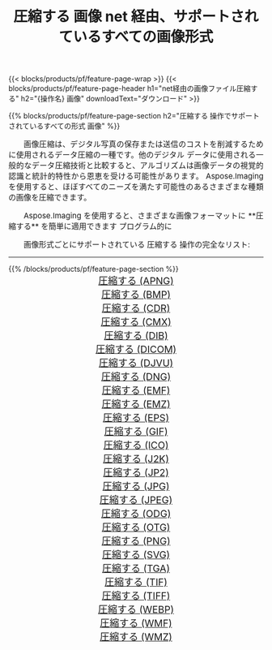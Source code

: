 ﻿---
title: 圧縮する 画像 net 経由、サポートされているすべての画像形式 
weight: 3920
url: /ja/net/compress 
lang: ja
langdirlevel: 2
locales: zh-hans,ja,it,ru,de,es,fr,nl,id,lt,pl,pt,vi,tr,ko,zh-hant,ar,hi,th,sv,cs,uk,he
description: Aspose.Imaging を使用すると、net 経由で簡単に 圧縮する イメージを作成できます
---

{{< blocks/products/pf/feature-page-wrap >}}
{{< blocks/products/pf/feature-page-header h1="net経由の画像ファイル圧縮する" h2="{操作名} 画像" downloadText="ダウンロード" >}}


{{% blocks/products/pf/feature-page-section  h2="圧縮する 操作でサポートされているすべての形式 画像" %}}
<p align="justify" style="text-indent:2em;font-size:15px;">
画像圧縮は、デジタル写真の保存または送信のコストを削減するために使用されるデータ圧縮の一種です。他のデジタル データに使用される一般的なデータ圧縮技術と比較すると、アルゴリズムは画像データの視覚的認識と統計的特性から恩恵を受ける可能性があります。
Aspose.Imaging を使用すると、ほぼすべてのニーズを満たす可能性のあるさまざまな種類の画像を圧縮できます。
</p>
<p align="justify" style="text-indent:2em;font-size:15px;">
Aspose.Imaging を使用すると、さまざまな画像フォーマットに **圧縮する** を簡単に適用できます プログラム的に
</p>
<p align="justify" style="text-indent:2em;font-size:15px;">
画像形式ごとにサポートされている 圧縮する 操作の完全なリスト:
</p>
<hr/>
{{% /blocks/products/pf/feature-page-section %}}
<div class="container-fluid productfamilypage bg-gray">
    <div class="convertypes bg-gray agp-content section">
        <div class="container">
		<div class="row other-converters" style="gap: 10px;font-size: 19px;text-align:center;">
		    <div class='col-md-2 other-converter remove-lp remove-rp'><a href="/imaging/ja/net/compress/apng" style="padding:15px;">圧縮する (APNG)</a></div><div class='col-md-2 other-converter remove-lp remove-rp'><a href="/imaging/ja/net/compress/bmp" style="padding:15px;">圧縮する (BMP)</a></div><div class='col-md-2 other-converter remove-lp remove-rp'><a href="/imaging/ja/net/compress/cdr" style="padding:15px;">圧縮する (CDR)</a></div><div class='col-md-2 other-converter remove-lp remove-rp'><a href="/imaging/ja/net/compress/cmx" style="padding:15px;">圧縮する (CMX)</a></div><div class='col-md-2 other-converter remove-lp remove-rp'><a href="/imaging/ja/net/compress/dib" style="padding:15px;">圧縮する (DIB)</a></div><div class='col-md-2 other-converter remove-lp remove-rp'><a href="/imaging/ja/net/compress/dicom" style="padding:15px;">圧縮する (DICOM)</a></div><div class='col-md-2 other-converter remove-lp remove-rp'><a href="/imaging/ja/net/compress/djvu" style="padding:15px;">圧縮する (DJVU)</a></div><div class='col-md-2 other-converter remove-lp remove-rp'><a href="/imaging/ja/net/compress/dng" style="padding:15px;">圧縮する (DNG)</a></div><div class='col-md-2 other-converter remove-lp remove-rp'><a href="/imaging/ja/net/compress/emf" style="padding:15px;">圧縮する (EMF)</a></div><div class='col-md-2 other-converter remove-lp remove-rp'><a href="/imaging/ja/net/compress/emz" style="padding:15px;">圧縮する (EMZ)</a></div><div class='col-md-2 other-converter remove-lp remove-rp'><a href="/imaging/ja/net/compress/eps" style="padding:15px;">圧縮する (EPS)</a></div><div class='col-md-2 other-converter remove-lp remove-rp'><a href="/imaging/ja/net/compress/gif" style="padding:15px;">圧縮する (GIF)</a></div><div class='col-md-2 other-converter remove-lp remove-rp'><a href="/imaging/ja/net/compress/ico" style="padding:15px;">圧縮する (ICO)</a></div><div class='col-md-2 other-converter remove-lp remove-rp'><a href="/imaging/ja/net/compress/j2k" style="padding:15px;">圧縮する (J2K)</a></div><div class='col-md-2 other-converter remove-lp remove-rp'><a href="/imaging/ja/net/compress/jp2" style="padding:15px;">圧縮する (JP2)</a></div><div class='col-md-2 other-converter remove-lp remove-rp'><a href="/imaging/ja/net/compress/jpg" style="padding:15px;">圧縮する (JPG)</a></div><div class='col-md-2 other-converter remove-lp remove-rp'><a href="/imaging/ja/net/compress/jpeg" style="padding:15px;">圧縮する (JPEG)</a></div><div class='col-md-2 other-converter remove-lp remove-rp'><a href="/imaging/ja/net/compress/odg" style="padding:15px;">圧縮する (ODG)</a></div><div class='col-md-2 other-converter remove-lp remove-rp'><a href="/imaging/ja/net/compress/otg" style="padding:15px;">圧縮する (OTG)</a></div><div class='col-md-2 other-converter remove-lp remove-rp'><a href="/imaging/ja/net/compress/png" style="padding:15px;">圧縮する (PNG)</a></div><div class='col-md-2 other-converter remove-lp remove-rp'><a href="/imaging/ja/net/compress/svg" style="padding:15px;">圧縮する (SVG)</a></div><div class='col-md-2 other-converter remove-lp remove-rp'><a href="/imaging/ja/net/compress/tga" style="padding:15px;">圧縮する (TGA)</a></div><div class='col-md-2 other-converter remove-lp remove-rp'><a href="/imaging/ja/net/compress/tif" style="padding:15px;">圧縮する (TIF)</a></div><div class='col-md-2 other-converter remove-lp remove-rp'><a href="/imaging/ja/net/compress/tiff" style="padding:15px;">圧縮する (TIFF)</a></div><div class='col-md-2 other-converter remove-lp remove-rp'><a href="/imaging/ja/net/compress/webp" style="padding:15px;">圧縮する (WEBP)</a></div><div class='col-md-2 other-converter remove-lp remove-rp'><a href="/imaging/ja/net/compress/wmf" style="padding:15px;">圧縮する (WMF)</a></div><div class='col-md-2 other-converter remove-lp remove-rp'><a href="/imaging/ja/net/compress/wmz" style="padding:15px;">圧縮する (WMZ)</a></div>
                </div>
        </div>
    </div>
</div>
<br/>
